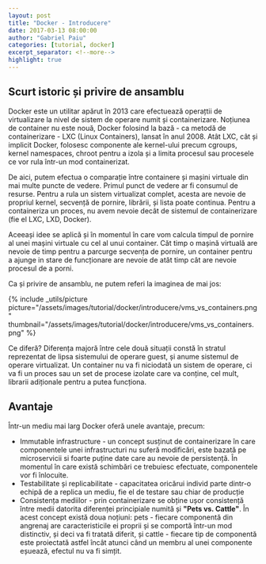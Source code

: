 ```yaml
---
layout: post
title: "Docker - Introducere"
date: 2017-03-13 08:00:00
author: "Gabriel Paiu"
categories: [tutorial, docker]
excerpt_separator: <!--more-->
highlight: true
---
```


<!--more-->

## Scurt istoric și privire de ansamblu

Docker este un utilitar apărut în 2013 care efectuează operațtii de virtualizare la nivel de sistem de operare numit și containerizare. Noțiunea de container nu este nouă, Docker folosind la bază - ca metodă de containerizare - LXC (Linux Containers), lansat în anul 2008. Atât LXC, cât și implicit Docker, folosesc componente ale kernel-ului precum cgroups, kernel namespaces, chroot pentru a izola și a limita procesul sau procesele ce vor rula într-un mod containerizat.

De aici, putem efectua o comparație între containere și mașini virtuale din mai multe puncte de vedere. Primul punct de vedere ar fi consumul de resurse. Pentru a rula un sistem virtualizat complet, acesta are nevoie de propriul kernel, secvență de pornire, librării, și lista poate continua. Pentru a containeriza un proces, nu avem nevoie decât de sistemul de containerizare (fie el LXC, LXD, Docker).

Aceeași idee se aplică și în momentul în care vom calcula timpul de pornire al unei mașini virtuale cu cel al unui container. Căt timp o mașină virtuală are nevoie de timp pentru a parcurge secvența de pornire, un container pentru a ajunge in stare de funcționare are nevoie de atăt timp cât are nevoie procesul de a porni.

Ca și privire de ansamblu, ne putem referi la imaginea de mai jos:

{% include _utils/picture
    picture="/assets/images/tutorial/docker/introducere/vms_vs_containers.png"
    thumbnail="/assets/images/tutorial/docker/introducere/vms_vs_containers.png"
%}

Ce diferă? Diferența majoră între cele două situații constă în stratul reprezentat de lipsa sistemului de operare guest, și anume sistemul de operare virtualizat. Un container nu va fi niciodată un sistem de operare, ci va fi un proces sau un set de procese izolate care va conține, cel mult, librarii adiționale pentru a putea funcționa.

## Avantaje
Într-un mediu mai larg Docker oferă unele avantaje, precum:
- Immutable infrastructure - un concept susținut de containerizare în care componentele unei infrastructuri  nu suferă modificări, este bazată pe microservicii si foarte puține date care au nevoie de persistență. În momentul în care există schimbări ce trebuiesc efectuate, componentele vor fi înlocuite.
- Testabilitate și replicabilitate  - capacitatea oricărui individ parte dintr-o echipă de a replica un mediu, fie el de testare sau chiar de producție
- Consistența mediilor - prin containerizare se obține ușor consistență între medii datorita diferenței principiale numită și **"Pets vs. Cattle"**. În acest concept există doua noțiuni: pets - fiecare componentă din angrenaj are caracteristicile ei proprii și se comportă într-un mod distinctiv, și deci va fi tratată diferit, și cattle - fiecare tip de componentă este proiectată astfel încât atunci când un membru al unei componente eșuează, efectul nu va fi simțit.


